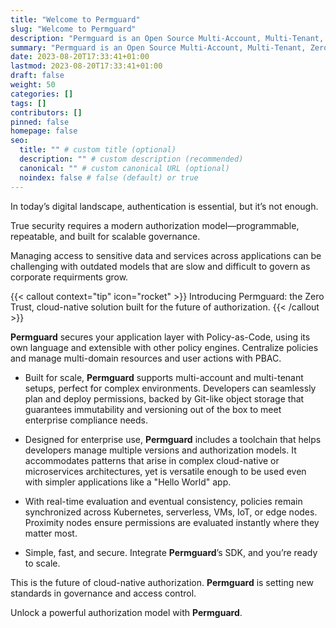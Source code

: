 ```yaml
---
title: "Welcome to Permguard"
slug: "Welcome to Permguard"
description: "Permguard is an Open Source Multi-Account, Multi-Tenant, Zero-Trust Auth* Provider."
summary: "Permguard is an Open Source Multi-Account, Multi-Tenant, Zero-Trust Auth* Provider."
date: 2023-08-20T17:33:41+01:00
lastmod: 2023-08-20T17:33:41+01:00
draft: false
weight: 50
categories: []
tags: []
contributors: []
pinned: false
homepage: false
seo:
  title: "" # custom title (optional)
  description: "" # custom description (recommended)
  canonical: "" # custom canonical URL (optional)
  noindex: false # false (default) or true
---
```


In today’s digital landscape, authentication is essential, but it’s not enough.

True security requires a modern authorization model—programmable, repeatable, and built for scalable governance.

Managing access to sensitive data and services across applications can be challenging with outdated models that are slow and difficult to govern as corporate requirments grow.

{{< callout context="tip" icon="rocket" >}}
Introducing Permguard: the Zero Trust, cloud-native solution built for the future of authorization.
{{< /callout >}}

**Permguard** secures your application layer with Policy-as-Code, using its own language and extensible with other policy engines. Centralize policies and manage multi-domain resources and user actions with PBAC.

- Built for scale, **Permguard** supports multi-account and multi-tenant setups, perfect for complex environments. Developers can seamlessly plan and deploy permissions, backed by Git-like object storage that guarantees immutability and versioning out of the box to meet enterprise compliance needs.

- Designed for enterprise use, **Permguard** includes a toolchain that helps developers manage multiple versions and authorization models. It accommodates patterns that arise in complex cloud-native or microservices architectures, yet is versatile enough to be used even with simpler applications like a "Hello World" app.

- With real-time evaluation and eventual consistency, policies remain synchronized across Kubernetes, serverless, VMs, IoT, or edge nodes. Proximity nodes ensure permissions are evaluated instantly where they matter most.

- Simple, fast, and secure. Integrate **Permguard**’s SDK, and you’re ready to scale.

This is the future of cloud-native authorization. **Permguard** is setting new standards in governance and access control.

Unlock a powerful authorization model with **Permguard**.
